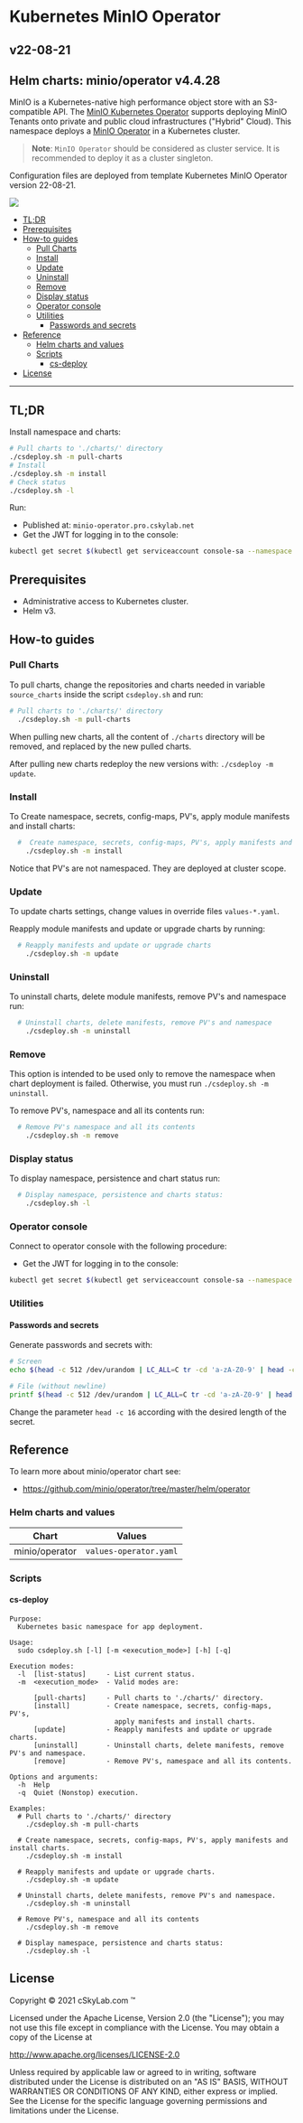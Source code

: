 # Kubernetes MinIO Operator <!-- omit in toc -->

## v22-08-21 <!-- omit in toc -->

## Helm charts: minio/operator v4.4.28 <!-- omit in toc -->

MinIO is a Kubernetes-native high performance object store with an S3-compatible API. The [MinIO Kubernetes Operator](https://github.com/minio/operator) supports deploying MinIO Tenants onto private and public cloud infrastructures ("Hybrid" Cloud). This namespace deploys a [MinIO Operator](https://github.com/minio/operator) in a Kubernetes cluster.

> **Note**: `MinIO Operator` should be considered as cluster service. It is recommended to deploy it as a cluster singleton.

Configuration files are deployed from template Kubernetes MinIO Operator version 22-08-21.

  ![ ](./images/minio-op-2022-03-31_11-26-40.png)

- [TL;DR](#tldr)
- [Prerequisites](#prerequisites)
- [How-to guides](#how-to-guides)
  - [Pull Charts](#pull-charts)
  - [Install](#install)
  - [Update](#update)
  - [Uninstall](#uninstall)
  - [Remove](#remove)
  - [Display status](#display-status)
  - [Operator console](#operator-console)
  - [Utilities](#utilities)
    - [Passwords and secrets](#passwords-and-secrets)
- [Reference](#reference)
  - [Helm charts and values](#helm-charts-and-values)
  - [Scripts](#scripts)
    - [cs-deploy](#cs-deploy)
- [License](#license)

---

## TL;DR

Install namespace and charts:

```bash
# Pull charts to './charts/' directory
./csdeploy.sh -m pull-charts
# Install  
./csdeploy.sh -m install
# Check status
./csdeploy.sh -l
```

Run:

- Published at: `minio-operator.pro.cskylab.net`
- Get the JWT for logging in to the console:
  
```bash
kubectl get secret $(kubectl get serviceaccount console-sa --namespace minio-operator -o jsonpath="{.secrets[0].name}") --namespace minio-operator -o jsonpath="{.data.token}" | base64 --decode 
```

## Prerequisites

- Administrative access to Kubernetes cluster.
- Helm v3.

## How-to guides

### Pull Charts

To pull charts, change the repositories and charts needed in variable `source_charts` inside the script `csdeploy.sh`  and run:

```bash
# Pull charts to './charts/' directory
  ./csdeploy.sh -m pull-charts
```

When pulling new charts, all the content of `./charts` directory will be removed, and replaced by the new pulled charts.

After pulling new charts redeploy the new versions with: `./csdeploy -m update`.

### Install

To Create namespace, secrets, config-maps, PV's, apply module manifests and install charts:

```bash
  #  Create namespace, secrets, config-maps, PV's, apply manifests and install charts.
    ./csdeploy.sh -m install
```

Notice that PV's are not namespaced. They are deployed at cluster scope.

### Update

To update charts settings, change values in override files `values-*.yaml`.

Reapply module manifests and update or upgrade charts by running:

```bash
  # Reapply manifests and update or upgrade charts
    ./csdeploy.sh -m update
```

### Uninstall

To uninstall charts, delete module manifests, remove PV's and namespace run:

```bash
  # Uninstall charts, delete manifests, remove PV's and namespace
    ./csdeploy.sh -m uninstall
```

### Remove

This option is intended to be used only to remove the namespace when chart deployment is failed. Otherwise, you must run `./csdeploy.sh -m uninstall`.

To remove PV's, namespace and all its contents run:

```bash
  # Remove PV's namespace and all its contents
    ./csdeploy.sh -m remove
```

### Display status

To display namespace, persistence and chart status run:

```bash
  # Display namespace, persistence and charts status:
    ./csdeploy.sh -l
```

### Operator console

Connect to operator console with the following procedure:

- Get the JWT for logging in to the console:
  
```bash
kubectl get secret $(kubectl get serviceaccount console-sa --namespace minio-operator -o jsonpath="{.secrets[0].name}") --namespace minio-operator -o jsonpath="{.data.token}" | base64 --decode 
```

### Utilities

#### Passwords and secrets

Generate passwords and secrets with:

```bash
# Screen
echo $(head -c 512 /dev/urandom | LC_ALL=C tr -cd 'a-zA-Z0-9' | head -c 16)

# File (without newline)
printf $(head -c 512 /dev/urandom | LC_ALL=C tr -cd 'a-zA-Z0-9' | head -c 16) > RESTIC-PASS.txt
```

Change the parameter `head -c 16` according with the desired length of the secret.

## Reference

To learn more about minio/operator chart see:

- <https://github.com/minio/operator/tree/master/helm/operator>

### Helm charts and values

| Chart          | Values                 |
| -------------- | ---------------------- |
| minio/operator | `values-operator.yaml` |

### Scripts

#### cs-deploy

```console
Purpose:
  Kubernetes basic namespace for app deployment.

Usage:
  sudo csdeploy.sh [-l] [-m <execution_mode>] [-h] [-q]

Execution modes:
  -l  [list-status]     - List current status.
  -m  <execution_mode>  - Valid modes are:

      [pull-charts]     - Pull charts to './charts/' directory.
      [install]         - Create namespace, secrets, config-maps, PV's,
                          apply manifests and install charts.
      [update]          - Reapply manifests and update or upgrade charts.
      [uninstall]       - Uninstall charts, delete manifests, remove PV's and namespace.
      [remove]          - Remove PV's, namespace and all its contents.

Options and arguments:  
  -h  Help
  -q  Quiet (Nonstop) execution.

Examples:
  # Pull charts to './charts/' directory
    ./csdeploy.sh -m pull-charts

  # Create namespace, secrets, config-maps, PV's, apply manifests and install charts.
    ./csdeploy.sh -m install

  # Reapply manifests and update or upgrade charts.
    ./csdeploy.sh -m update

  # Uninstall charts, delete manifests, remove PV's and namespace.
    ./csdeploy.sh -m uninstall

  # Remove PV's, namespace and all its contents
    ./csdeploy.sh -m remove

  # Display namespace, persistence and charts status:
    ./csdeploy.sh -l
```

## License

Copyright © 2021 cSkyLab.com ™

Licensed under the Apache License, Version 2.0 (the "License");
you may not use this file except in compliance with the License.
You may obtain a copy of the License at

http://www.apache.org/licenses/LICENSE-2.0

Unless required by applicable law or agreed to in writing, software
distributed under the License is distributed on an "AS IS" BASIS,
WITHOUT WARRANTIES OR CONDITIONS OF ANY KIND, either express or implied.
See the License for the specific language governing permissions and
limitations under the License.
